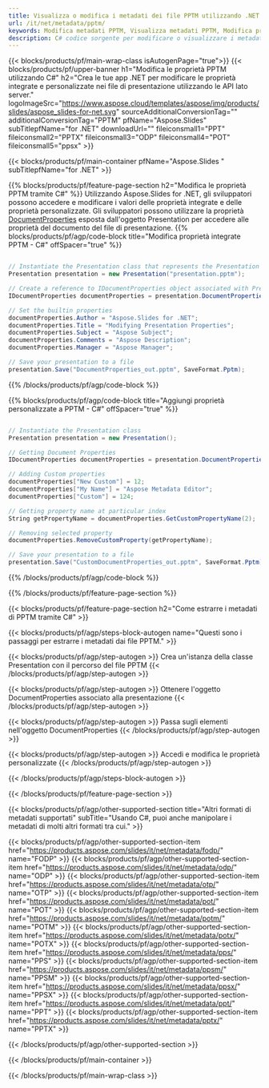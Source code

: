 ```yaml
---
title: Visualizza o modifica i metadati dei file PPTM utilizzando .NET
url: /it/net/metadata/pptm/
keywords: Modifica metadati PPTM, Visualizza metadati PPTM, Modifica proprietà PPTM, Visualizza proprietà PPTM
description: C# codice sorgente per modificare o visualizzare i metadati del formato PPTM.
---
```


{{< blocks/products/pf/main-wrap-class isAutogenPage="true">}}
{{< blocks/products/pf/upper-banner h1="Modifica le proprietà PPTM utilizzando C#" h2="Crea le tue app .NET per modificare le proprietà integrate e personalizzate nei file di presentazione utilizzando le API lato server." logoImageSrc="https://www.aspose.cloud/templates/aspose/img/products/slides/aspose_slides-for-net.svg" sourceAdditionalConversionTag="" additionalConversionTag="PPTM" pfName="Aspose.Slides" subTitlepfName="for .NET" downloadUrl="" fileiconsmall1="PPT" fileiconsmall2="PPTX" fileiconsmall3="ODP" fileiconsmall4="POT" fileiconsmall5="ppsx" >}}

{{< blocks/products/pf/main-container pfName="Aspose.Slides " subTitlepfName="for .NET" >}}

{{% blocks/products/pf/feature-page-section  h2="Modifica le proprietà PPTM tramite C#" %}}
Utilizzando Aspose.Slides for .NET, gli sviluppatori possono accedere e modificare i valori delle proprietà integrate e delle proprietà personalizzate. Gli sviluppatori possono utilizzare la proprietà [DocumentProperties](https://reference.aspose.com/slides/net/aspose.slides/documentproperties/) esposta dall'oggetto Presentation per accedere alle proprietà del documento del file di presentazione.
{{% blocks/products/pf/agp/code-block title="Modifica proprietà integrate PPTM - C#" offSpacer="true" %}}

```cs

// Instantiate the Presentation class that represents the Presentation
Presentation presentation = new Presentation("presentation.pptm");

// Create a reference to IDocumentProperties object associated with Presentation
IDocumentProperties documentProperties = presentation.DocumentProperties;

// Set the builtin properties
documentProperties.Author = "Aspose.Slides for .NET";
documentProperties.Title = "Modifying Presentation Properties";
documentProperties.Subject = "Aspose Subject";
documentProperties.Comments = "Aspose Description";
documentProperties.Manager = "Aspose Manager";

// Save your presentation to a file
presentation.Save("DocumentProperties_out.pptm", SaveFormat.Pptm);
```

{{% /blocks/products/pf/agp/code-block %}}

{{% blocks/products/pf/agp/code-block title="Aggiungi proprietà personalizzate a PPTM - C#" offSpacer="true" %}}

```cs

// Instantiate the Presentation class
Presentation presentation = new Presentation();

// Getting Document Properties
IDocumentProperties documentProperties = presentation.DocumentProperties;

// Adding Custom properties
documentProperties["New Custom"] = 12;
documentProperties["My Name"] = "Aspose Metadata Editor";
documentProperties["Custom"] = 124;

// Getting property name at particular index
String getPropertyName = documentProperties.GetCustomPropertyName(2);

// Removing selected property
documentProperties.RemoveCustomProperty(getPropertyName);

// Save your presentation to a file
presentation.Save("CustomDocumentProperties_out.pptm", SaveFormat.Pptm);
```

{{% /blocks/products/pf/agp/code-block %}}

{{% /blocks/products/pf/feature-page-section %}}

{{< blocks/products/pf/feature-page-section  h2="Come estrarre i metadati di PPTM tramite C#" >}}

{{< blocks/products/pf/agp/steps-block-autogen name="Questi sono i passaggi per estrarre i metadati dai file PPTM." >}}

{{< blocks/products/pf/agp/step-autogen >}}
Crea un'istanza della classe Presentation con il percorso del file PPTM
{{< /blocks/products/pf/agp/step-autogen >}}

{{< blocks/products/pf/agp/step-autogen >}}
Ottenere l'oggetto DocumentProperties associato alla presentazione
{{< /blocks/products/pf/agp/step-autogen >}}

{{< blocks/products/pf/agp/step-autogen >}}
Passa sugli elementi nell'oggetto DocumentProperties
{{< /blocks/products/pf/agp/step-autogen >}}

{{< blocks/products/pf/agp/step-autogen >}}
Accedi e modifica le proprietà personalizzate
{{< /blocks/products/pf/agp/step-autogen >}}

{{< /blocks/products/pf/agp/steps-block-autogen >}}

{{< /blocks/products/pf/feature-page-section >}}

{{< blocks/products/pf/agp/other-supported-section title="Altri formati di metadati supportati" subTitle="Usando C#, puoi anche manipolare i metadati di molti altri formati tra cui." >}}

{{< blocks/products/pf/agp/other-supported-section-item href="https://products.aspose.com/slides/it/net/metadata/fodp/" name="FODP" >}}
{{< blocks/products/pf/agp/other-supported-section-item href="https://products.aspose.com/slides/it/net/metadata/odp/" name="ODP" >}}
{{< blocks/products/pf/agp/other-supported-section-item href="https://products.aspose.com/slides/it/net/metadata/otp/" name="OTP" >}}
{{< blocks/products/pf/agp/other-supported-section-item href="https://products.aspose.com/slides/it/net/metadata/pot/" name="POT" >}}
{{< blocks/products/pf/agp/other-supported-section-item href="https://products.aspose.com/slides/it/net/metadata/potm/" name="POTM" >}}
{{< blocks/products/pf/agp/other-supported-section-item href="https://products.aspose.com/slides/it/net/metadata/potx/" name="POTX" >}}
{{< blocks/products/pf/agp/other-supported-section-item href="https://products.aspose.com/slides/it/net/metadata/pps/" name="PPS" >}}
{{< blocks/products/pf/agp/other-supported-section-item href="https://products.aspose.com/slides/it/net/metadata/ppsm/" name="PPSM" >}}
{{< blocks/products/pf/agp/other-supported-section-item href="https://products.aspose.com/slides/it/net/metadata/ppsx/" name="PPSX" >}}
{{< blocks/products/pf/agp/other-supported-section-item href="https://products.aspose.com/slides/it/net/metadata/ppt/" name="PPT" >}}
{{< blocks/products/pf/agp/other-supported-section-item href="https://products.aspose.com/slides/it/net/metadata/pptx/" name="PPTX" >}}


{{< /blocks/products/pf/agp/other-supported-section >}}

{{< /blocks/products/pf/main-container >}}
    
{{< /blocks/products/pf/main-wrap-class >}}
